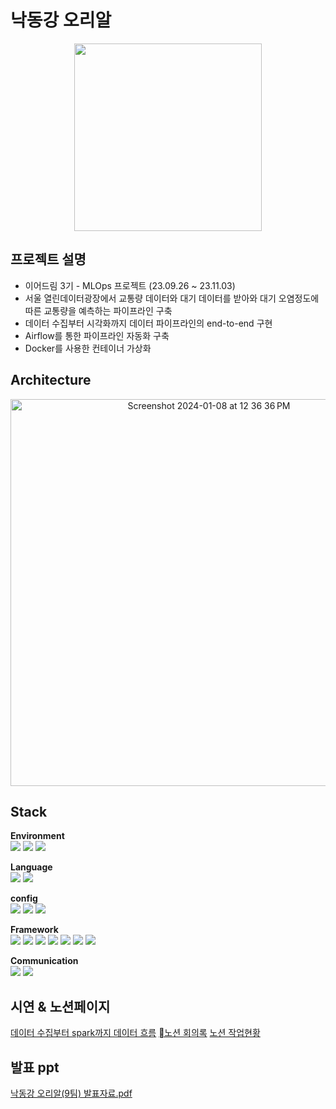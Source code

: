 # 낙동강 오리알
<p align="center">
  <img src="https://github.com/je0nh/yd3-MLOps_pj/assets/145730125/08f4d8a8-f48c-4797-a4bc-b2559a7d1a61" width="300" height="300"/>
<p/>

## 프로젝트 설명
- 이어드림 3기 - MLOps 프로젝트 (23.09.26 ~ 23.11.03)
- 서울 열린데이터광장에서 교통량 데이터와 대기 데이터를 받아와 대기 오염정도에 따른 교통량을 예측하는 파이프라인 구축
- 데이터 수집부터 시각화까지 데이터 파이프라인의 end-to-end 구현
- Airflow를 통한 파이프라인 자동화 구축
- Docker를 사용한 컨테이너 가상화

## Architecture
<p align="center">
  <img width="619" alt="Screenshot 2024-01-08 at 12 36 36 PM" src="https://github.com/je0nh/yd3-MLOps_pj/assets/145730125/4d7de6ec-e630-4b48-b799-43adfd49defa">
<p/>

## Stack
**Environment** <br>
<img src="https://img.shields.io/badge/jupyter-F37626?style=for-the-badge&logo=jupyter&logoColor=white">
<img src="https://img.shields.io/badge/git-F05032?style=for-the-badge&logo=git&logoColor=white">
<img src="https://img.shields.io/badge/github-181717?style=for-the-badge&logo=github&logoColor=white">

**Language** <br>
<img src="https://img.shields.io/badge/python-3776AB?style=for-the-badge&logo=python&logoColor=white">
<img src="https://img.shields.io/badge/scala-DC322F?style=for-the-badge&logo=scala&logoColor=white">

**config** <br>
<img src="https://img.shields.io/badge/amazonec2-FF9900?style=for-the-badge&logo=amazonec2&logoColor=white">
<img src="https://img.shields.io/badge/ubuntu-E95420?style=for-the-badge&logo=ubuntu&logoColor=white">
<img src="https://img.shields.io/badge/docker-2496ED?style=for-the-badge&logo=docker&logoColor=white">

**Framework** <br>
<img src="https://img.shields.io/badge/apacheairflow-017CEE?style=for-the-badge&logo=apacheairflow&logoColor=white">
<img src="https://img.shields.io/badge/apachekafka-231F20?style=for-the-badge&logo=apachekafka&logoColor=white">
<img src="https://img.shields.io/badge/apachespark-E25A1C?style=for-the-badge&logo=apachespark&logoColor=white">
<img src="https://img.shields.io/badge/apachehadoop-66CCFF?style=for-the-badge&logo=apachehadoop&logoColor=white">
<img src="https://img.shields.io/badge/flask-000000?style=for-the-badge&logo=flask&logoColor=white">
<img src="https://img.shields.io/badge/mysql-4479A1?style=for-the-badge&logo=mysql&logoColor=white">
<img src="https://img.shields.io/badge/metabase-509EE3?style=for-the-badge&logo=metabase&logoColor=white">

**Communication** <br>
<img src="https://img.shields.io/badge/notion-000000?style=for-the-badge&logo=notion&logoColor=white">
<img src="https://img.shields.io/badge/slack-4A154B?style=for-the-badge&logo=slack&logoColor=white">


## 시연 & 노션페이지
[데이터 수집부터 spark까지 데이터 흐름](https://youtu.be/3kgrXjSlzMA)
[노션 회의록](https://round-helicopter-e2f.notion.site/c52684bff0dc45d4b0878d9c33ff4d3a?v=e88f973a87a94685af244e6cf56ff8d9)
[노션 작업현황](https://round-helicopter-e2f.notion.site/772374157b3d4ca6ae459ec05e245009?v=8d3f7bb665074f4d8e51005d58db3ce3)

## 발표 ppt
[낙동강 오리알(9팀) 발표자료.pdf](https://github.com/je0nh/yd3-MLOps_pj/files/13856226/9.pdf)




